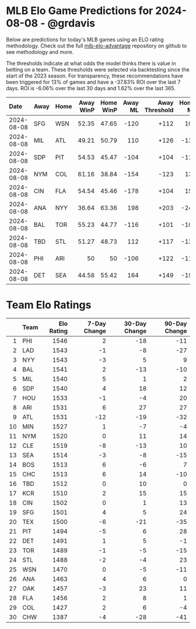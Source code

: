 # MLB Elo Game Predictions for 2024-08-08 - @grdavis
Below are predictions for today's MLB games using an ELO rating methodology. Check out the full [mlb-elo-advantage](https://github.com/grdavis/mlb-elo-advantage) repository on github to see methodology and more.

The thresholds indicate at what odds the model thinks there is value in betting on a team. These thresholds were selected via backtesting since the start of the 2023 season. For transparency, these recommendations have been triggered for 13% of games and have a -37.83% ROI over the last 7 days. ROI is -6.06% over the last 30 days and 1.62% over the last 365.

| Date       | Away   | Home   |   Away WinP |   Home WinP |   Away ML |   Away Threshold |   Home ML |   Home Threshold |
|:-----------|:-------|:-------|------------:|------------:|----------:|-----------------:|----------:|-----------------:|
| 2024-08-08 | SFG    | WSN    |       52.35 |       47.65 |      -120 |             +112 |       102 |             +133 |
| 2024-08-08 | MIL    | ATL    |       49.21 |       50.79 |       110 |             +126 |      -130 |             +119 |
| 2024-08-08 | SDP    | PIT    |       54.53 |       45.47 |      -104 |             +104 |      -112 |             +144 |
| 2024-08-08 | NYM    | COL    |       61.16 |       38.84 |      -154 |             -123 |       130 |             +186 |
| 2024-08-08 | CIN    | FLA    |       54.54 |       45.46 |      -178 |             +104 |       150 |             +144 |
| 2024-08-08 | ANA    | NYY    |       36.64 |       63.36 |       198 |             +203 |      -240 |             -133 |
| 2024-08-08 | BAL    | TOR    |       55.23 |       44.77 |      -116 |             +101 |      -102 |             +148 |
| 2024-08-08 | TBD    | STL    |       51.27 |       48.73 |       112 |             +117 |      -132 |             +128 |
| 2024-08-08 | PHI    | ARI    |       50    |       50    |      -106 |             +122 |      -110 |             +122 |
| 2024-08-08 | DET    | SEA    |       44.58 |       55.42 |       164 |             +149 |      -196 |             +100 |

# Team Elo Ratings
|    | Team   |   Elo Rating |   7-Day Change |   30-Day Change |   90-Day Change |
|---:|:-------|-------------:|---------------:|----------------:|----------------:|
|  1 | PHI    |         1546 |              2 |             -18 |             -11 |
|  2 | LAD    |         1543 |             -1 |              -8 |             -27 |
|  3 | NYY    |         1543 |             -3 |               5 |               9 |
|  4 | BAL    |         1541 |              2 |             -13 |             -10 |
|  5 | MIL    |         1540 |              5 |               1 |               2 |
|  6 | SDP    |         1540 |              4 |              18 |              12 |
|  7 | HOU    |         1533 |             -1 |              -4 |              20 |
|  8 | ARI    |         1531 |              6 |              27 |              27 |
|  9 | ATL    |         1531 |            -12 |             -19 |             -32 |
| 10 | MIN    |         1527 |              1 |              -7 |              -4 |
| 11 | NYM    |         1520 |              0 |              11 |              14 |
| 12 | CLE    |         1519 |             -8 |             -13 |              10 |
| 13 | SEA    |         1514 |             -3 |              -8 |             -15 |
| 14 | BOS    |         1513 |              6 |              -6 |               7 |
| 15 | CHC    |         1513 |              6 |              14 |             -10 |
| 16 | TBD    |         1512 |              0 |              10 |               0 |
| 17 | KCR    |         1510 |              2 |              15 |              15 |
| 18 | CIN    |         1502 |              0 |               1 |              13 |
| 19 | SFG    |         1501 |              4 |               5 |              24 |
| 20 | TEX    |         1500 |             -6 |             -21 |             -35 |
| 21 | PIT    |         1494 |             -5 |               6 |              28 |
| 22 | DET    |         1491 |              1 |               5 |              -1 |
| 23 | TOR    |         1489 |             -1 |              -5 |             -15 |
| 24 | STL    |         1488 |             -2 |              -4 |              23 |
| 25 | WSN    |         1470 |              0 |              -5 |             -11 |
| 26 | ANA    |         1463 |              4 |               6 |               0 |
| 27 | OAK    |         1457 |             -3 |              23 |              11 |
| 28 | FLA    |         1456 |              2 |               8 |               1 |
| 29 | COL    |         1427 |              2 |               6 |              -4 |
| 30 | CHW    |         1387 |             -4 |             -28 |             -41 |